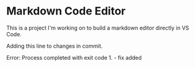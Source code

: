 # Markdown Code Editor

This is a project I'm working on to build a markdown editor directly in VS Code.

Adding this line to changes in commit.

Error: Process completed with exit code 1. - fix added
